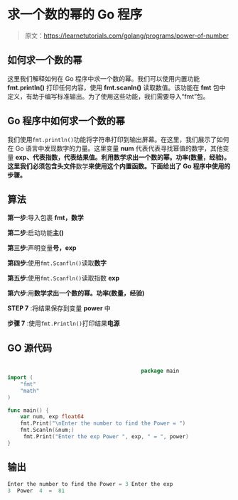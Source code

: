 # 求一个数的幂的 Go 程序

> 原文：<https://learnetutorials.com/golang/programs/power-of-number>

## 如何求一个数的幂

这里我们解释如何在 Go 程序中求一个数的幂。我们可以使用内置功能 **fmt.println()** 打印任何内容，使用 **fmt.scanln()** 读取数值。该功能在 **fmt** 包中定义，有助于编写标准输出。为了使用这些功能，我们需要导入“fmt”包。

## Go 程序中如何求一个数的幂

我们使用`fmt.println()`功能将字符串打印到输出屏幕。在这里，我们展示了如何在 Go 语言中发现数字的力量。这里变量 **num** 代表代表寻找幂值的数字，其他变量 **exp、**代表指数，**代表结果值。利用**数学求出一个数的幂。功率(数量，经验)**。这里我们必须包含头文件**数学**来使用这个内置函数。下面给出了 Go 程序中使用的步骤。**

## 算法

**第一步**:导入包裹 **fmt，数学**

**第二步**:启动功能**主()**

**第三步**:声明变量**号，exp**

**第四步**:使用`fmt.Scanfln()`读取**数字**

**第五步**:使用`fmt.Scanfln()`读取指数 **exp**

**第六步**:用**数学求出一个数的幂。功率(数量，经验)**

**STEP 7** :将结果保存到变量 **power** 中

**步骤 7** :使用`fmt.Println()`打印结果**电源**

## GO 源代码

```go

                                          package main
import (
    "fmt"
    "math"
)

func main() {
    var num, exp float64
    fmt.Print("\nEnter the number to find the Power = ")
    fmt.Scanln(&num;)
     fmt.Print("Enter the exp Power ", exp, " = ", power)
}

```

## 输出

```go
Enter the number to find the Power = 3 Enter the exp
3  Power  4  =  81
```